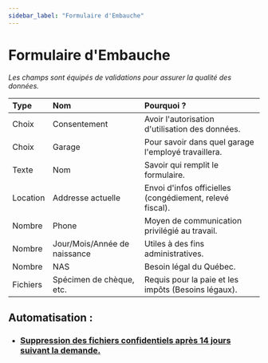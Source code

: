```yaml
---
sidebar_label: "Formulaire d'Embauche"
---
```


# Formulaire d'Embauche

*Les champs sont équipés de validations pour assurer la qualité des données.*

| Type     | Nom                  | Pourquoi ?                                                  |
| :------- | :------------------- | :---------------------------------------------------------- |
| Choix    | Consentement         | Avoir l'autorisation d'utilisation des données.             |
| Choix    | Garage                | Pour savoir dans quel garage l'employé travaillera.            |
| Texte    | Nom                  | Savoir qui remplit le formulaire.                           |
| Location | Addresse actuelle    | Envoi d'infos officielles (congédiement, relevé fiscal).    |
| Nombre   | Phone                | Moyen de communication privilégié au travail.               |
| Nombre   | Jour/Mois/Année de naissance | Utiles à des fins administratives.                          |
| Nombre   | NAS                  | Besoin légal du Québec.                                     |
| Fichiers | Spécimen de chèque, etc. | Requis pour la paie et les impôts (Besoins légaux).         |

## **Automatisation** : 
* ### [Suppression des fichiers confidentiels après 14 jours suivant la demande.](/docs/flows/embauche.md)